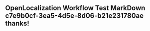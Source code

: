<properties
ms.topic="hero-topic1"
ms.test1="hero-topic"
ms.test2="test"/>

## OpenLocalization Workflow Test MarkDown c7e9b0cf-3ea5-4d5e-8d06-b21e231780ae thanks!
